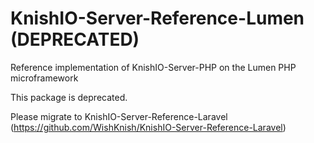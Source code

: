 # KnishIO-Server-Reference-Lumen (DEPRECATED)
Reference implementation of KnishIO-Server-PHP on the Lumen PHP microframework

This package is deprecated.

Please migrate to KnishIO-Server-Reference-Laravel (https://github.com/WishKnish/KnishIO-Server-Reference-Laravel)
